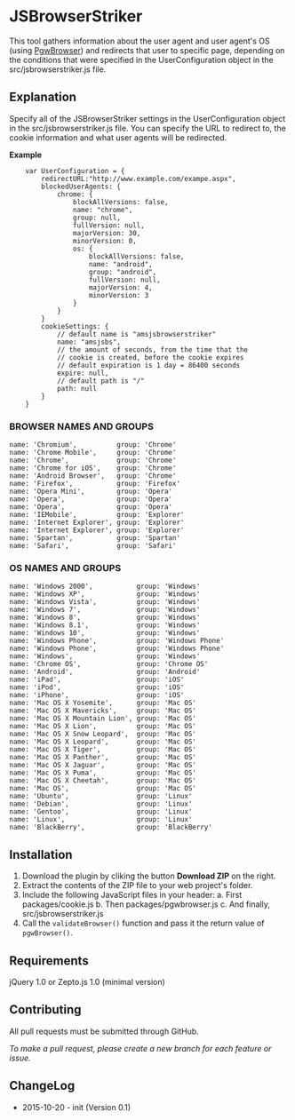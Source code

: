JSBrowserStriker
================
This tool gathers information about the user agent and user agent's OS (using [PgwBrowser](https://github.com/Pagawa/PgwBrowser/)) and redirects that user to specific page, depending on the conditions that were specified in the UserConfiguration object in the src/jsbrowserstriker.js file.

## Explanation
Specify all of the JSBrowserStriker settings in the UserConfiguration object in the src/jsbrowserstriker.js file. You can specify the URL to redirect to, the cookie information and what user agents will be redirected.

**Example**
```
    var UserConfiguration = {
    	redirectURL:"http://www.example.com/exampe.aspx",
    	blockedUserAgents: {
    		chrome: {
    			blockAllVersions: false,
    			name: "chrome",
    			group: null,
    			fullVersion: null,
    			majorVersion: 30,
    			minorVersion: 0,
    			os: {
    				blockAllVersions: false,
    				name: "android",
    				group: "android",
    				fullVersion: null,
    				majorVersion: 4,
    				minorVersion: 3
    			}
    		}
    	}
        cookieSettings: {
            // default name is "amsjsbrowserstriker"
            name: "amsjsbs",
            // the amount of seconds, from the time that the 
            // cookie is created, before the cookie expires
            // default expiration is 1 day = 86400 seconds
            expire: null,
            // default path is "/"
            path: null
        }
    }
```

### BROWSER NAMES AND GROUPS
    name: 'Chromium',          group: 'Chrome'
    name: 'Chrome Mobile',     group: 'Chrome'
    name: 'Chrome',            group: 'Chrome'
    name: 'Chrome for iOS',    group: 'Chrome'
    name: 'Android Browser',   group: 'Chrome'
    name: 'Firefox',           group: 'Firefox'
    name: 'Opera Mini',        group: 'Opera'
    name: 'Opera',             group: 'Opera'
    name: 'Opera',             group: 'Opera'
    name: 'IEMobile',          group: 'Explorer'
    name: 'Internet Explorer', group: 'Explorer'
    name: 'Internet Explorer', group: 'Explorer'
    name: 'Spartan',           group: 'Spartan'
	name: 'Safari',            group: 'Safari'

### OS NAMES AND GROUPS
    name: 'Windows 2000',           group: 'Windows'
    name: 'Windows XP',             group: 'Windows'
    name: 'Windows Vista',          group: 'Windows'
    name: 'Windows 7',              group: 'Windows'
    name: 'Windows 8',              group: 'Windows'
    name: 'Windows 8.1',            group: 'Windows'
    name: 'Windows 10',             group: 'Windows'
    name: 'Windows Phone',          group: 'Windows Phone'
    name: 'Windows Phone',          group: 'Windows Phone'
    name: 'Windows',                group: 'Windows'
    name: 'Chrome OS',              group: 'Chrome OS'
    name: 'Android',                group: 'Android'
    name: 'iPad',                   group: 'iOS'
    name: 'iPod',                   group: 'iOS'
    name: 'iPhone',                 group: 'iOS'
    name: 'Mac OS X Yosemite',      group: 'Mac OS'
    name: 'Mac OS X Mavericks',     group: 'Mac OS'
    name: 'Mac OS X Mountain Lion', group: 'Mac OS'
    name: 'Mac OS X Lion',          group: 'Mac OS'
    name: 'Mac OS X Snow Leopard',  group: 'Mac OS'
    name: 'Mac OS X Leopard',       group: 'Mac OS'
    name: 'Mac OS X Tiger',         group: 'Mac OS'
    name: 'Mac OS X Panther',       group: 'Mac OS'
    name: 'Mac OS X Jaguar',        group: 'Mac OS'
    name: 'Mac OS X Puma',          group: 'Mac OS'
    name: 'Mac OS X Cheetah',       group: 'Mac OS'
    name: 'Mac OS',                 group: 'Mac OS'
    name: 'Ubuntu',                 group: 'Linux'
    name: 'Debian',                 group: 'Linux'
    name: 'Gentoo',                 group: 'Linux'
    name: 'Linux',                  group: 'Linux'
    name: 'BlackBerry',             group: 'BlackBerry'

## Installation
1. Download the plugin by cliking the button **Download ZIP** on the right.
2. Extract the contents of the ZIP file to your web project's folder.
3. Include the following JavaScript files in your header:
    a. First packages/cookie.js
    b. Then packages/pgwbrowser.js
    c. And finally, src/jsbrowserstriker.js
4. Call the `validateBrowser()` function and pass it the return value of `pgwBrowser()`.

## Requirements
jQuery 1.0 or Zepto.js 1.0 (minimal version)

## Contributing
All pull requests must be submitted through GitHub.

*To make a pull request, please create a new branch for each feature or issue.*

## ChangeLog
* 2015-10-20 - init (Version 0.1) 